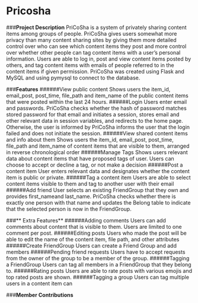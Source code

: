 # **Pricosha**

###**Project Description**
PriCoSha is a system of privately sharing content items among groups of people. PriCoSha gives users somewhat more privacy than many content sharing sites by giving them more detailed control over who can see which content items they post and more control over whether other people can tag content items with a user’s personal information. Users are able to log in, post and view content items posted by others, and tag content items with emails of people referred to in the content items if given permission. PriCoSha was created using Flask and MySQL and using pymysql to connect to the database.

###**Features**
######View public content
  Shows users the item_id, email_post, post_time, file_path and item_name of the public content items that were posted within the last 24 hours.
######Login
  Users enter email and passwords. PriCoSha checks whether the hash of password matches stored password for that email and initiates a session, stores email and other relevant data in session variables, and redirects to the home page. Otherwise, the user is informed by PriCoSha informs the user that the login failed and does not initiate the session.
######View shared content items and info about them
  Shows users the item_id, email_post, post_time, file_path and item_name of content items that are visible to them, arranged in reverse chronological order
######Manage Tags
  Shows users relevant data about content items that have proposed tags of user. Users can choose to accept or decline a tag, or not make a decision
######Post a content item
  User enters relevant data and designates whether the content item is public or private.
######Tag a content item
  Users are able to select content items visible to them and tag to another user with their email
######Add friend
  User selects an existing FriendGroup that they own and provides first_nameand last_name. PriCoSha checks whether there is exactly one person with that name and updates the Belong table to indicate that the selected person is now in the FriendGroup.

###** Extra Features**
######Adding comments
  Users can add comments about content that is visible to them. Users are limited to one comment per post.
######Editing posts
  Users who made the post will be able to edit the name of the content item, file path, and other attributes
######Create FriendGroup
  Users can create a Friend Group and add members
######Pending friend requests
  Users have to accept requests from the owner of the group to be a member of the group.
######Tagging a FriendGroup
  Users can tag all members in a FriendGroup that they belong to.
######Rating posts
  Users are able to rate posts with various emojis and top rated posts are shown.
######Tagging a group
  Users can tag multiple users in a content item can  

###**Member Contributions**
